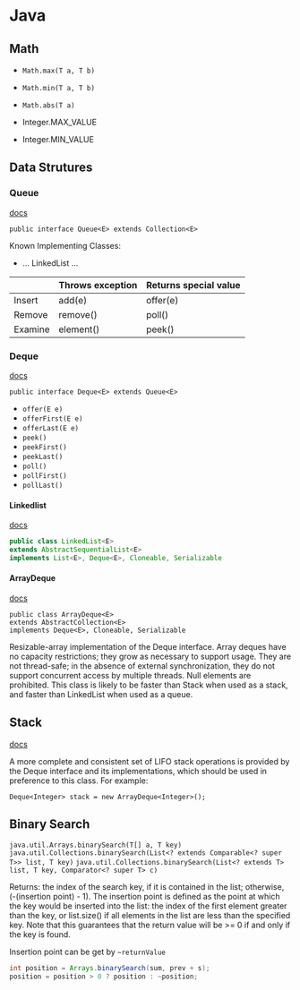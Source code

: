 # Java

## Math

* `Math.max(T a, T b)`
* `Math.min(T a, T b)`
* `Math.abs(T a)`

* Integer.MAX_VALUE
* Integer.MIN_VALUE

## Data Strutures

### Queue

[docs](https://docs.oracle.com/javase/7/docs/api/java/util/Queue.html)

`public interface Queue<E> extends Collection<E>`

Known Implementing Classes:
* ... LinkedList ...

|          |  Throws exception |  Returns special value | 
|----------|-------------------|------------------------|
|  Insert  |  add(e)           |  offer(e)              |
|  Remove  |  remove()         |  poll()                |
|  Examine |  element()        |  peek()                |

### Deque

[docs](https://docs.oracle.com/javase/7/docs/api/java/util/Deque.html)

`public interface Deque<E> extends Queue<E>`

* `offer(E e)`
* `offerFirst(E e)`
* `offerLast(E e)`
* `peek()`
* `peekFirst()`
* `peekLast()`
* `poll()`
* `pollFirst()`
* `pollLast()`

#### Linkedlist

[docs](https://docs.oracle.com/javase/7/docs/api/java/util/LinkedList.html)

```java
public class LinkedList<E>
extends AbstractSequentialList<E>
implements List<E>, Deque<E>, Cloneable, Serializable
```

#### ArrayDeque

[docs](https://docs.oracle.com/javase/7/docs/api/java/util/ArrayDeque.html)

```
public class ArrayDeque<E>
extends AbstractCollection<E>
implements Deque<E>, Cloneable, Serializable
```

Resizable-array implementation of the Deque interface. Array deques have no capacity restrictions; they grow as necessary to support usage. They are not thread-safe; in the absence of external synchronization, they do not support concurrent access by multiple threads. Null elements are prohibited. This class is likely to be faster than Stack when used as a stack, and faster than LinkedList when used as a queue.

## Stack

[docs](https://docs.oracle.com/javase/7/docs/api/java/util/Stack.html)

A more complete and consistent set of LIFO stack operations is provided by the Deque interface and its implementations, which should be used in preference to this class. For example:

`Deque<Integer> stack = new ArrayDeque<Integer>();`

## Binary Search

`java.util.Arrays.binarySearch(T[] a, T key)`
`java.util.Collections.binarySearch(List<? extends Comparable<? super T>> list, T key)`
`java.util.Collections.binarySearch(List<? extends T> list, T key, Comparator<? super T> c)`

Returns:
the index of the search key, if it is contained in the list; otherwise, (-(insertion point) - 1). The insertion point is defined as the point at which the key would be inserted into the list: the index of the first element greater than the key, or list.size() if all elements in the list are less than the specified key. Note that this guarantees that the return value will be >= 0 if and only if the key is found.

Insertion point can be get by `~returnValue`

```java
int position = Arrays.binarySearch(sum, prev + s);
position = position > 0 ? position : ~position;
```